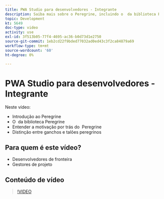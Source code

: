 ```yaml
---
title: PWA Studio para desenvolvedores - Integrante
description: Saiba mais sobre o Peregrine, incluindo o ​ da biblioteca Peregrine. Entender a motivação por trás de Peregrine ​ as diferenças entre os ganchos e os talões peregrinos.
topic: Development
kt: 5649
doc-type: video
activity: use
exl-id: 3f513b05-77f4-4695-ac36-b0d73d1e2750
source-git-commit: 1eb2cd22f9bded77032ad0ed43c3f2ca84879a69
workflow-type: tm+mt
source-wordcount: '60'
ht-degree: 0%

---
```


# PWA Studio para desenvolvedores - Integrante

Neste vídeo:

- Introdução ao Peregrine
- O &#x200B; da biblioteca Peregrine
- Entender a motivação por trás do &#x200B; Peregrine
- Distinção entre ganchos e talões peregrinos

## Para quem é este vídeo?

- Desenvolvedores de fronteira
- Gestores de projeto

## Conteúdo de vídeo

>[!VIDEO](https://video.tv.adobe.com/v/35720?quality=12&learn=on)
